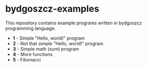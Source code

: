 # bydgoszcz-examples

This repository contains example programs written in bydgoszcz
programming language.

- **1** - Simple "Hello, world!" program
- **2** - Not that simple "Hello, world!" program
- **3** - Simple math (sum) program
- **4** - More functions
- **5** - Fibonacci
